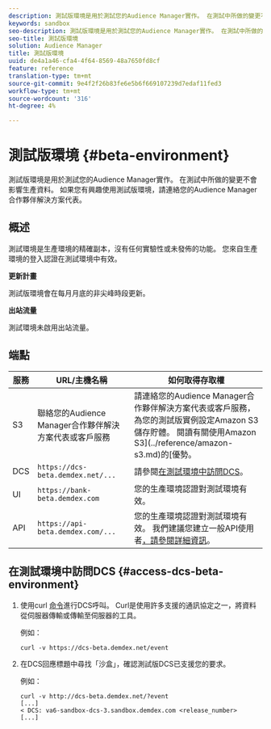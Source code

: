 ```yaml
---
description: 測試版環境是用於測試您的Audience Manager實作。 在測試中所做的變更不會影響生產資料。 如果您有興趣使用測試版環境，請連絡您的Audience Manager合作夥伴解決方案代表。
keywords: sandbox
seo-description: 測試版環境是用於測試您的Audience Manager實作。 在測試中所做的變更不會影響生產資料。 如果您有興趣使用測試版環境，請連絡您的Audience Manager合作夥伴解決方案代表。
seo-title: 測試版環境
solution: Audience Manager
title: 測試版環境
uuid: de4a1a46-cfa4-4f64-8569-48a7650fd8cf
feature: reference
translation-type: tm+mt
source-git-commit: 9e4f2f26b83fe6e5b6f669107239d7edaf11fed3
workflow-type: tm+mt
source-wordcount: '316'
ht-degree: 4%

---
```



# 測試版環境 {#beta-environment}

測試版環境是用於測試您的Audience Manager實作。 在測試中所做的變更不會影響生產資料。 如果您有興趣使用測試版環境，請連絡您的Audience Manager合作夥伴解決方案代表。

## 概述

測試環境是生產環境的精確副本，沒有任何實驗性或未發佈的功能。 您來自生產環境的登入認證在測試環境中有效。

**更新計畫**

測試版環境會在每月月底的非尖峰時段更新。

**出站流量**

測試環境未啟用出站流量。

<!-- 

Added re: AAM-30826.

 -->

## 端點



| 服務 | URL/主機名稱 | 如何取得存取權 |
|--- |--- | --- |
| S3 | 聯絡您的Audience Manager合作夥伴解決方案代表或客戶服務 | 請連絡您的Audience Manager合作夥伴解決方案代表或客戶服務，為您的測試版實例設定Amazon S3儲存貯體。 閱讀有關使用Amazon S3](../reference/amazon-s3.md)的[優勢。 |
| DCS | `https://dcs-beta.demdex.net/...` | 請參閱[在測試環境中訪問DCS](../reference/beta-environment.md#access-dcs-beta-environment)。 |
| UI | `https://bank-beta.demdex.com` | 您的生產環境認證對測試環境有效。 |
| API | `https://api-beta.demdex.com/...` | 您的生產環境認證對測試環境有效。 我們建議您建立一般API使用者[，請參閱詳細資訊](../api/rest-api-main/aam-api-getting-started.md#requirements)。 |

## 在測試環境中訪問DCS {#access-dcs-beta-environment}

1. 使用curl [命令](https://curl.haxx.se/docs/manpage.html)進行DCS呼叫。 Curl是使用許多支援的通訊協定之一，將資料從伺服器傳輸或傳輸至伺服器的工具。

   例如：

   `curl -v https://dcs-beta.demdex.net/event`

1. 在DCS回應標題中尋找「沙盒」，確認測試版DCS已支援您的要求。

   例如：

   ```
   curl -v http://dcs-beta.demdex.net/?event
   [...]
   < DCS: va6-sandbox-dcs-3.sandbox.demdex.com <release_number>
   [...]
   ```

<!--

1. Determine the load balancer's endpoint IP addresses.

   Run the `dig`  [command](https://en.wikipedia.org/wiki/Dig_(command)) to determine the IP address of the nearest load balancer. The `dig` command queries the Domain Name System and returns the name and IP addresses of the [!DNL Audience Manager] [!UICONTROL Data Collection Servers (DCS)].

   ```
   dig dcs-beta.demdex.net
   ...
   dcs-sandbox-1754093861.us-east-1.elb.amazonaws.com. 60 IN A 52.87.15.51
   dcs-sandbox-1754093861.us-east-1.elb.amazonaws.com. 60 IN A 50.16.150.8
   dcs-sandbox-1754093861.us-east-1.elb.amazonaws.com. 60 IN A 52.2.228.100
   ```

2. Using one of the addresses in the above table, add a static DNS entry in the [!DNL /etc/hosts] file.

   On Windows, modify [!DNL c:\WINDOWS\system32\drivers\etc\hosts].

   For example:

   [!DNL 52.87.15.51 *`samplepartner`*.demdex.net]

   >[!NOTE]
   >
   >The addresses change occasionally, so you must keep your [!DNL /etc/hosts] file up to date.

   Additionally, if you need to set up ID synchronization, you must add a similar entry for [!DNL dpm.demdex.net.]

   [!DNL 52.87.15.51 dpm.demdex.net]. 

3. Make a DCS call, using the `curl` [command](https://curl.haxx.se/docs/manpage.html). Curl is a tool to transfer data from or to a server, using one of many supported protocols.

   For example:

   [!DNL https://<domain>/event?product=camera] 

4. Verify that your request was served by the beta DCS by looking for "sandbox" in the DCS response header.

   For example:

   ```
   curl -v https://dcs-beta.demdex.net/?event
   [...]
   < DCS: va6-sandbox-dcs-3.sandbox.demdex.com <release_number>
   [...]
   ```

   -->